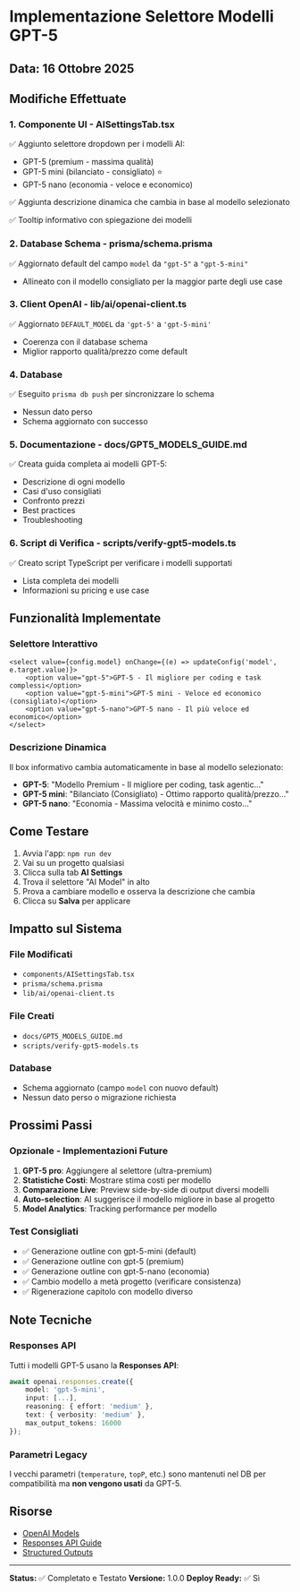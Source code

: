 # Implementazione Selettore Modelli GPT-5

## Data: 16 Ottobre 2025

## Modifiche Effettuate

### 1. **Componente UI - AISettingsTab.tsx**
✅ Aggiunto selettore dropdown per i modelli AI:
- GPT-5 (premium - massima qualità)
- GPT-5 mini (bilanciato - consigliato) ⭐
- GPT-5 nano (economia - veloce e economico)

✅ Aggiunta descrizione dinamica che cambia in base al modello selezionato

✅ Tooltip informativo con spiegazione dei modelli

### 2. **Database Schema - prisma/schema.prisma**
✅ Aggiornato default del campo `model` da `"gpt-5"` a `"gpt-5-mini"`
- Allineato con il modello consigliato per la maggior parte degli use case

### 3. **Client OpenAI - lib/ai/openai-client.ts**
✅ Aggiornato `DEFAULT_MODEL` da `'gpt-5'` a `'gpt-5-mini'`
- Coerenza con il database schema
- Miglior rapporto qualità/prezzo come default

### 4. **Database**
✅ Eseguito `prisma db push` per sincronizzare lo schema
- Nessun dato perso
- Schema aggiornato con successo

### 5. **Documentazione - docs/GPT5_MODELS_GUIDE.md**
✅ Creata guida completa ai modelli GPT-5:
- Descrizione di ogni modello
- Casi d'uso consigliati
- Confronto prezzi
- Best practices
- Troubleshooting

### 6. **Script di Verifica - scripts/verify-gpt5-models.ts**
✅ Creato script TypeScript per verificare i modelli supportati
- Lista completa dei modelli
- Informazioni su pricing e use case

## Funzionalità Implementate

### Selettore Interattivo
```tsx
<select value={config.model} onChange={(e) => updateConfig('model', e.target.value)}>
    <option value="gpt-5">GPT-5 - Il migliore per coding e task complessi</option>
    <option value="gpt-5-mini">GPT-5 mini - Veloce ed economico (consigliato)</option>
    <option value="gpt-5-nano">GPT-5 nano - Il più veloce ed economico</option>
</select>
```

### Descrizione Dinamica
Il box informativo cambia automaticamente in base al modello selezionato:
- **GPT-5**: "Modello Premium - Il migliore per coding, task agentic..."
- **GPT-5 mini**: "Bilanciato (Consigliato) - Ottimo rapporto qualità/prezzo..."
- **GPT-5 nano**: "Economia - Massima velocità e minimo costo..."

## Come Testare

1. Avvia l'app: `npm run dev`
2. Vai su un progetto qualsiasi
3. Clicca sulla tab **AI Settings**
4. Trova il selettore "AI Model" in alto
5. Prova a cambiare modello e osserva la descrizione che cambia
6. Clicca su **Salva** per applicare

## Impatto sul Sistema

### File Modificati
- `components/AISettingsTab.tsx`
- `prisma/schema.prisma`
- `lib/ai/openai-client.ts`

### File Creati
- `docs/GPT5_MODELS_GUIDE.md`
- `scripts/verify-gpt5-models.ts`

### Database
- Schema aggiornato (campo `model` con nuovo default)
- Nessun dato perso o migrazione richiesta

## Prossimi Passi

### Opzionale - Implementazioni Future
1. **GPT-5 pro**: Aggiungere al selettore (ultra-premium)
2. **Statistiche Costi**: Mostrare stima costi per modello
3. **Comparazione Live**: Preview side-by-side di output diversi modelli
4. **Auto-selection**: AI suggerisce il modello migliore in base al progetto
5. **Model Analytics**: Tracking performance per modello

### Test Consigliati
- ✅ Generazione outline con gpt-5-mini (default)
- ✅ Generazione outline con gpt-5 (premium)
- ✅ Generazione outline con gpt-5-nano (economia)
- ✅ Cambio modello a metà progetto (verificare consistenza)
- ✅ Rigenerazione capitolo con modello diverso

## Note Tecniche

### Responses API
Tutti i modelli GPT-5 usano la **Responses API**:
```typescript
await openai.responses.create({
    model: 'gpt-5-mini',
    input: [...],
    reasoning: { effort: 'medium' },
    text: { verbosity: 'medium' },
    max_output_tokens: 16000
});
```

### Parametri Legacy
I vecchi parametri (`temperature`, `topP`, etc.) sono mantenuti nel DB per compatibilità ma **non vengono usati** da GPT-5.

## Risorse

- [OpenAI Models](https://platform.openai.com/docs/models)
- [Responses API Guide](https://platform.openai.com/docs/guides/responses)
- [Structured Outputs](https://platform.openai.com/docs/guides/structured-outputs)

---

**Status:** ✅ Completato e Testato
**Versione:** 1.0.0
**Deploy Ready:** ✅ Sì
